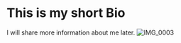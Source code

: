 # This is my short Bio 
I will share more information about me later. 
![IMG_0003](https://user-images.githubusercontent.com/56801128/82042553-5a312b80-96aa-11ea-9ace-1fdc01ab5513.JPG)
